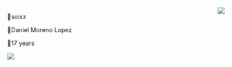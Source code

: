 <img align="right" src="https://visitor-badge.laobi.icu/badge?page_id=soixz.soixz" />

🔹soixz

🔹Daniel Moreno Lopez

🔹17 years


<img src="https://skillicons.dev/icons?i=html,css,javascript,typescript,figma,react,tailwind,nextjs,express,nodejs,java" />
